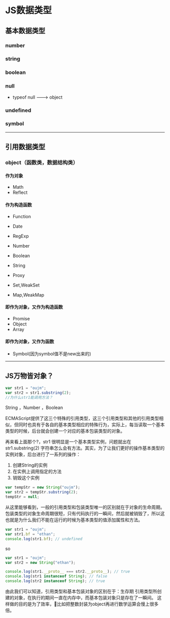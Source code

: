 # JS数据类型

## 基本数据类型

### number

### string

### boolean

### null

- typeof null ---> object

### undefined

### symbol

----

## 引用数据类型

### object（函数类，数据结构类）

#### 作为对象

- Math
- Reflect

#### 作为构造函数

- Function

- Date
- RegExp

- Number
- Boolean
- String

- Proxy

- Set,WeakSet
- Map,WeakMap

#### 即作为对象，又作为构造函数

- Promise
- Object
- Array

#### 即作为对象，又作为函数

- Symbol(因为symbol值不是new出来的)

----

## JS万物皆对象？

```js
var str1 = "oujm";
var str2 = str1.substring(2);
//为什么str1能调用方法？
```

String ，Number ，Boolean

ECMAScript提供了这三个特殊的引用类型，这三个引用类型和其他的引用类型相似，但同时也具有于各自的基本类型相应的特殊行为，实际上，每当读取一个基本类型的时候，后台就会创建一个对应的基本包装类型的对象。

再来看上面那个?，str1 很明显是一个基本类型实例，问题就出在 str1.substring(2) 字符串怎么会有方法。其实，为了让我们更好的操作基本类型的实例对象，后台进行了一系列的操作：

1. 创建String的实例
2. 在实例上调用指定的方法
3. 销毁这个实例

```js
var tempStr = new String("oujm");
var str2 = tempStr.substring(2);
tempStr = null;
```

从这里能够看到，一般的引用类型和包装类型唯一的区别就在于对象的生命周期。包装类型的对象生命周期很短，只有代码执行的一瞬间，然后就被销毁了，所以这也就是为什么我们不能在运行的时候为基本类型的值添加属性和方法。

```js
var str1 = "oujm";
var str1.bf = "ethan";
console.log(str1.bf); // undefined

```

so

```js
var str1 = "oujm";
var str2 = new String("ethan");

console.log(str1.__proto__ === str2.__proto__); // true
console.log(str1 instanceof String); // false
console.log(str2 instanceof String); // true
```

由此我们可以知道，引用类型和基本包装对象的区别在于：生存期
引用类型所创建的对象，在执行的期间一直在内存中，而基本包装对象只是存在了一瞬间。
这样做的目的是为了效率，比如把整数封装为object再进行数学运算会慢上很多倍。
